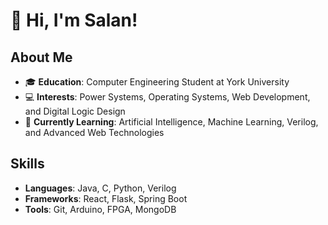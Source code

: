 # 👋 Hi, I'm Salan!

## About Me
- 🎓 **Education**: Computer Engineering Student at York University
- 💻 **Interests**: Power Systems, Operating Systems, Web Development, and Digital Logic Design
- 🌱 **Currently Learning**: Artificial Intelligence, Machine Learning, Verilog, and Advanced Web Technologies

## Skills
- **Languages**: Java, C, Python, Verilog
- **Frameworks**: React, Flask, Spring Boot
- **Tools**: Git, Arduino, FPGA, MongoDB
